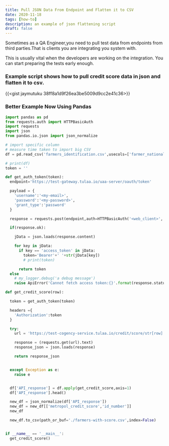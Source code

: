 ```yaml
---
title: Pull JSON Data From Endpoint and Flatten it to CSV
date: 2020-11-18
tags: [how-to]
description: an example of json flattening script
draft: false
---
```


Sometimes as a QA Engineer,you need to pull test data from endpoints from
third parties.That is clients you are integrating you system with.

This is usually vital when the developers are working on the integration.
You can start preparing the tests early enough.

### Example script shows how to pull credit score data in json and flatten it to csv.

{{<gist jaymutuku 38ff8a1d9f26ea3be5009d9cc2e41c36>}}


### Better Example Now Using Pandas

```python
import pandas as pd
from requests.auth import HTTPBasicAuth
import requests
import json
from pandas.io.json import json_normalize

# import specific column
# measure time taken to import big CSV
df = pd.read_csv('farmers_identification.csv',usecols=['farmer_national_id'],verbose=True)

# print(df)
token = ''

def get_auth_token(token):
  endpoint='https://test-gateway.tulaa.io/uaa-server/oauth/token'

  payload = {
    'username':'<my-email>',
    'password':'<my-password>',
    'grant_type':'password'
  }

  response = requests.post(endpoint,auth=HTTPBasicAuth('<web_client>','<client_secret>'),data=payload)

  if(response.ok):

    jData = json.loads(response.content)

    for key in jData:
      if key == 'access_token' in jData:
        token='Bearer'+' '+str(jData[key])
        # print(token)

      return token
  else
    # my_logger.debug('a debug message')
    raise ApiError('Cannot fetch access token:{}'.format(response.status_code))

def get_credit_score(row):

  token = get_auth_token(token)

  headers ={
    'Authorization':token
  }

  try:
    url = 'https://test-cogency-service.tulaa.io/credit/score/str[row]'

    response = (requests.get(url).text)
    response_json = json.loads(response)

    return response_json


  except Exception as e:
    raise e


  df['API_response'] = df.apply(get_credit_score,axis=1)
  df['API_response'].head()

  new_df = json_normalize(df['API_response'])
  new_df = new_df[['metropol_credit_score','id_number']]
  new_df

  new_df.to_csv(path_or_buf='./farmers-with-score.csv',index=False)


if __name__ == '__main__':
  get_credit_score()

```





